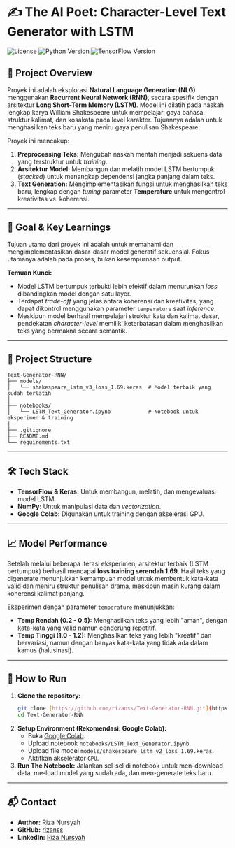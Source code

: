 # ✍️ The AI Poet: Character-Level Text Generator with LSTM

![License](https://img.shields.io/badge/license-MIT-blue.svg)
![Python Version](https://img.shields.io/badge/python-3.10%2B-green.svg)
![TensorFlow Version](https://img.shields.io/badge/tensorflow-2.x-orange.svg)

## 📄 Project Overview

Proyek ini adalah eksplorasi **Natural Language Generation (NLG)** menggunakan **Recurrent Neural Network (RNN)**, secara spesifik dengan arsitektur **Long Short-Term Memory (LSTM)**. Model ini dilatih pada naskah lengkap karya William Shakespeare untuk mempelajari gaya bahasa, struktur kalimat, dan kosakata pada level karakter. Tujuannya adalah untuk menghasilkan teks baru yang meniru gaya penulisan Shakespeare.

Proyek ini mencakup:
1.  **Preprocessing Teks:** Mengubah naskah mentah menjadi sekuens data yang terstruktur untuk *training*.
2.  **Arsitektur Model:** Membangun dan melatih model LSTM bertumpuk (*stacked*) untuk menangkap dependensi jangka panjang dalam teks.
3.  **Text Generation:** Mengimplementasikan fungsi untuk menghasilkan teks baru, lengkap dengan *tuning* parameter **Temperature** untuk mengontrol kreativitas vs. koherensi.

---

## 🎯 Goal & Key Learnings

Tujuan utama dari proyek ini adalah untuk memahami dan mengimplementasikan dasar-dasar model generatif sekuensial. Fokus utamanya adalah pada proses, bukan kesempurnaan output.

**Temuan Kunci:**
* Model LSTM bertumpuk terbukti lebih efektif dalam menurunkan *loss* dibandingkan model dengan satu layer.
* Terdapat *trade-off* yang jelas antara koherensi dan kreativitas, yang dapat dikontrol menggunakan parameter `temperature` saat *inference*.
* Meskipun model berhasil mempelajari struktur kata dan kalimat dasar, pendekatan *character-level* memiliki keterbatasan dalam menghasilkan teks yang bermakna secara semantik.

---

## 📂 Project Structure
```
Text-Generator-RNN/
├── models/
│   └── shakespeare_lstm_v3_loss_1.69.keras  # Model terbaik yang sudah terlatih
│
├── notebooks/
│   └── LSTM_Text_Generator.ipynb            # Notebook untuk eksperimen & training
│
├── .gitignore
├── README.md
└── requirements.txt
```
---

## 🛠️ Tech Stack

* **TensorFlow & Keras:** Untuk membangun, melatih, dan mengevaluasi model LSTM.
* **NumPy:** Untuk manipulasi data dan *vectorization*.
* **Google Colab:** Digunakan untuk training dengan akselerasi GPU.

---

## 📈 Model Performance

Setelah melalui beberapa iterasi eksperimen, arsitektur terbaik (LSTM bertumpuk) berhasil mencapai **loss training serendah 1.69**. Hasil teks yang digenerate menunjukkan kemampuan model untuk membentuk kata-kata valid dan meniru struktur penulisan drama, meskipun masih kurang dalam koherensi kalimat panjang.

Eksperimen dengan parameter `temperature` menunjukkan:
* **Temp Rendah (0.2 - 0.5):** Menghasilkan teks yang lebih "aman", dengan kata-kata yang valid namun cenderung repetitif.
* **Temp Tinggi (1.0 - 1.2):** Menghasilkan teks yang lebih "kreatif" dan bervariasi, namun dengan banyak kata-kata yang tidak ada dalam kamus (halusinasi).

---

## 🚀 How to Run

1.  **Clone the repository:**
    ```bash
    git clone [https://github.com/rizanss/Text-Generator-RNN.git](https://github.com/rizanss/Text-Generator-RNN.git)
    cd Text-Generator-RNN
    ```
2.  **Setup Environment (Rekomendasi: Google Colab):**
    * Buka [Google Colab](https://colab.research.google.com/).
    * Upload notebook `notebooks/LSTM_Text_Generator.ipynb`.
    * Upload file model `models/shakespeare_lstm_v2_loss_1.69.keras`.
    * Aktifkan akselerator `GPU`.
3.  **Run The Notebook:** Jalankan sel-sel di notebook untuk men-download data, me-load model yang sudah ada, dan men-generate teks baru.

---

## 📬 Contact
* **Author:** Riza Nursyah
* **GitHub:** [rizanss](https://github.com/rizanss)
* **LinkedIn:** [Riza Nursyah](https://www.linkedin.com/in/riza-nursyah-31a6a7221/)